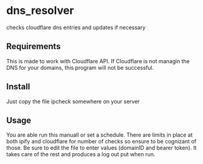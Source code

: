 # dns_resolver
checks cloudflare dns entries and updates if necessary

## Requirements

This is made to work with Cloudflare API. If Cloudflare is not managin the DNS for your domains, this program will not be successful.

## Install

Just copy the file ipcheck somewhere on your server

## Usage

You are able run this manuall or set a schedule. There are limits in place at both ipify and cloudflare for number of checks so ensure to be cognizant of those. Be sure to edit the file to enter values (domainID and bearer token). It takes care of the rest and produces a log out put when run. 